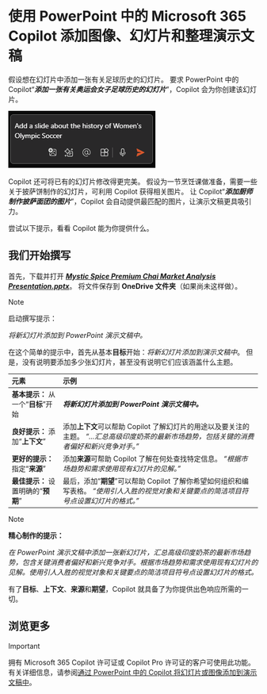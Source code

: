 # 使用 PowerPoint 中的 Microsoft 365 Copilot 添加图像、幻灯片和整理演示文稿

假设想在幻灯片中添加一张有关足球历史的幻灯片。  要求 PowerPoint 中的 Copilot“**_添加一张有关奥运会女子足球历史的幻灯片_**”，Copilot 会为你创建该幻灯片。

![PowerPoint 中的 Copilot 撰写框中已输入提示的屏幕截图。](../media/edit_copilot-add-slides-powerpoint.png)

Copilot 还可将已有的幻灯片修改得更完美。 假设为一节烹饪课做准备，需要一些关于披萨饼制作的幻灯片，可利用 Copilot 获得相关图片。  让 Copilot“**_添加厨师制作披萨面团的图片_**”，Copilot 会自动提供最匹配的图片，让演示文稿更具吸引力。

尝试以下提示，看看 Copilot 能为你提供什么。

## 我们开始撰写

首先，下载并打开 **_[Mystic Spice Premium Chai Market Analysis Presentation.pptx](https://go.microsoft.com/fwlink/?linkid=2268768)_**。 将文件保存到 **OneDrive 文件夹**（如果尚未这样做）。

> [!NOTE]
> 启动撰写提示：
>
> _将新幻灯片添加到 PowerPoint 演示文稿中。_

在这个简单的提示中，首先从基本**目标**开始：_将新幻灯片添加到演示文稿中_。 但是，没有说明要添加多少张幻灯片，甚至没有说明它们应该涵盖什么主题。

| 元素 | 示例 |
| :------ | :------- |
| **基本提示：** 从一个“**目标**”开始 | **_将新幻灯片添加到 PowerPoint 演示文稿中。_** |
| **良好提示：** 添加“**上下文**” | 添加**上下文**可以帮助 Copilot 了解幻灯片的用途以及要关注的主题。 _“...汇总高级印度奶茶的最新市场趋势，包括关键的消费者偏好和新兴竞争对手。”_ |
| **更好的提示：** 指定“**来源**” | 添加**来源**可帮助 Copilot 了解在何处查找特定信息。 _“根据市场趋势和需求使用现有幻灯片的见解。”_ |
| **最佳提示：** 设置明确的“**预期**” | 最后，添加“**期望**”可以帮助 Copilot 了解你希望如何组织和编写表格。 _“使用引人入胜的视觉对象和关键要点的简洁项目符号点设置幻灯片的格式。”_ |

> [!NOTE]
> **精心制作的提示：**
>
> _在 PowerPoint 演示文稿中添加一张新幻灯片，汇总高级印度奶茶的最新市场趋势，包含关键消费者偏好和新兴竞争对手。根据市场趋势和需求使用现有幻灯片的见解。使用引人入胜的视觉对象和关键要点的简洁项目符号点设置幻灯片的格式。_

有了**目标**、**上下文**、**来源**和**期望**，Copilot 就具备了为你提供出色响应所需的一切。

## 浏览更多

> [!IMPORTANT]
> 拥有 Microsoft 365 Copilot 许可证或 Copilot Pro 许可证的客户可使用此功能。 有关详细信息，请参阅[通过 PowerPoint 中的 Copilot 将幻灯片或图像添加到演示文稿中](https://support.microsoft.com/office/add-a-slide-or-image-to-your-presentation-with-copilot-in-powerpoint-ae906e57-db71-4f46-8ed5-c1e2cebe6a80)。
